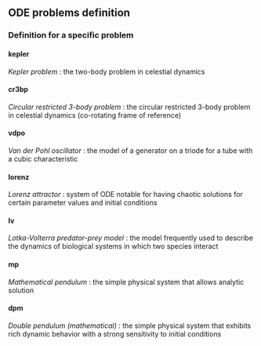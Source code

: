 ## ODE problems definition

### Definition for a specific problem

#### kepler

_Kepler problem_
: the two-body problem in celestial dynamics

#### cr3bp

_Circular restricted 3-body problem_
: the circular restricted 3-body problem in celestial dynamics (co-rotating frame of reference)

#### vdpo

_Van der Pohl oscillator_
: the model of a generator on a triode for a tube with a cubic characteristic

#### lorenz

_Lorenz attractor_
: system of ODE notable for having chaotic solutions for certain parameter values and initial conditions

#### lv

_Lotka-Volterra predator-prey model_
: the model frequently used to describe the dynamics of biological systems in which two species interact

#### mp

_Mathematical pendulum_
: the simple physical system that allows analytic solution

#### dpm

_Double pendulum (mathematical)_
: the simple physical system that exhibits rich dynamic behavior with a strong sensitivity to initial conditions
